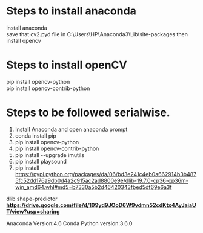 # Steps to install anaconda
install anaconda <br />
save that cv2.pyd file in C:\Users\HP\Anaconda3\Lib\site-packages
then install opencv

# Steps to install openCV
pip install opencv-python <br />
pip install opencv-contrib-python <br />

# Steps to be followed serialwise. <br />

1. Install Anaconda and open anaconda prompt<br />
2. conda install pip <br />
3. pip install opencv-python <br />
4. pip install opencv-contrib-python <br />
5. pip install --upgrade imutils <br />
6. pip install playsound <br />
7. pip install https://pypi.python.org/packages/da/06/bd3e241c4eb0a662914b3b4875fc52dd176a9db0d4a2c915ac2ad8800e9e/dlib-19.7.0-cp36-cp36m-win_amd64.whl#md5=b7330a5b2d46420343fbed5df69e6a3f <br />

dlib shape-predictor **https://drive.google.com/file/d/199yd9JOoD6W9vdmn52cdKtx4AyJaiaUT/view?usp=sharing**

Anaconda Version:4.6
Conda Python version:3.6.0
